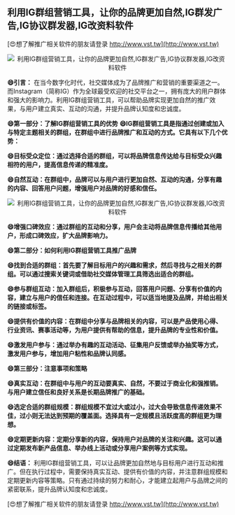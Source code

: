 ## **利用IG群组营销工具，让你的品牌更加自然,IG群发广告,IG协议群发器,IG改资料软件**

[😍想了解推广相关软件的朋友请登录 http://www.vst.tw](http://www.vst.tw)

 <center><img src="https://vst.tw/MP4/tuiguang/png/8.png" alt="利用IG群组营销工具，让你的品牌更加自然,IG群发广告,IG协议群发器,IG改资料软件"></center>

**😄引言：**
在当今数字化时代，社交媒体成为了品牌推广和营销的重要渠道之一。而Instagram（简称IG）作为全球最受欢迎的社交平台之一，拥有庞大的用户群体和强大的影响力。利用IG群组营销工具，可以帮助品牌实现更加自然的推广效果，与用户建立真实、互动的沟通，并提升品牌认知度和忠诚度。

**😄第一部分：了解IG群组营销工具的优势**
**😄IG群组营销工具是指通过创建或加入与特定主题相关的群组，在群组中进行品牌推广和互动的方式。它具有以下几个优势：**

**😄目标受众定位：通过选择合适的群组，可以将品牌信息传达给与目标受众兴趣相符的用户，提高信息传递的精准度。**

**😄自然互动：在群组中，品牌可以与用户进行更加自然、互动的沟通，分享有趣的内容、回答用户问题，增强用户对品牌的好感和信任。**

 <center><img src="https://vst.tw/MP4/tuiguang/png/5.png" alt="利用IG群组营销工具，让你的品牌更加自然,IG群发广告,IG协议群发器,IG改资料软件"></center>

**😄增强口碑效应：通过群组的互动和分享，用户会主动将品牌信息传播给其他用户，形成口碑效应，扩大品牌影响力。**

**😄第二部分：如何利用IG群组营销工具推广品牌**

**😄找到合适的群组：首先要了解目标用户的兴趣和需求，然后寻找与之相关的群组。可以通过搜索关键词或借助社交媒体管理工具筛选出适合的群组。**

**😄参与群组互动：加入群组后，积极参与互动，回答用户问题、分享有价值的内容，建立与用户的信任和连接。在互动过程中，可以适当地提及品牌，并给出相关的链接或标签。**

**😄提供有价值的内容：在群组中分享与品牌相关的内容，可以是产品使用心得、行业资讯、赛事活动等，为用户提供有帮助的信息，提升品牌的专业性和价值。**

**😄激发用户参与：通过举办有趣的互动活动、征集用户反馈或举办抽奖等方式，激发用户参与，增加用户粘性和品牌认同感。**

**😄第三部分：注意事项和策略**

**😄真实互动：在群组中与用户的互动要真实、自然，不要过于商业化和强推销。与用户建立信任和良好关系是长期品牌推广的基础。**

**😄选定合适的群组规模：群组规模不宜过大或过小，过大会导致信息传递效果不佳，过小则无法达到预期的覆盖面。选择具有一定规模且活跃度高的群组更为理想。**

**😄定期更新内容：定期分享新的内容，保持用户对品牌的关注和兴趣。这可以通过定期发布新产品信息、举办线上活动或分享用户案例等方式实现。**

**😄结语：**
利用IG群组营销工具，可以让品牌更加自然地与目标用户进行互动和推广。但在执行过程中，需要保持真实互动、提供有价值的内容，并注意群组规模和定期更新内容等策略。只有通过持续的努力和耐心，才能建立起用户与品牌之间的紧密联系，提升品牌认知度和忠诚度。

[😍想了解推广相关软件的朋友请登录 http://www.vst.tw](http://www.vst.tw)



